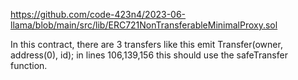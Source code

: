 https://github.com/code-423n4/2023-06-llama/blob/main/src/lib/ERC721NonTransferableMinimalProxy.sol

In this contract, there are 3 transfers like this emit Transfer(owner, address(0), id); in lines 106,139,156 this should use the safeTransfer function.